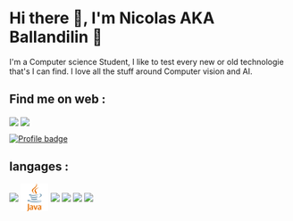 # Hi there 👋, I'm Nicolas AKA Ballandilin :muscle: 


I'm a Computer science Student, I like to test every new or old technologie that's I can find.
I love all the stuff around Computer vision and AI.

## Find me on web :
<a href="https://www.instagram.com/nicolasbbenoit/?hl=fr" target="blank"><img align="center" src="https://upload.wikimedia.org/wikipedia/commons/9/96/Instagram.svg" height="100" /></a>
<a href="https://www.linkedin.com/in/nicolas-benoit-216816222/" target="blank"><img align="center" src="https://upload.wikimedia.org/wikipedia/commons/e/e9/Linkedin_icon.svg" height="100" /></a>

[![Profile badge](https://www.codewars.com/users/ballandilin/badges/large)](https://www.codewars.com/users/ballandilin)


## langages :
<div>
  <img align="center" src="https://upload.wikimedia.org/wikipedia/commons/c/c3/Python-logo-notext.svg" height="50" />
  <img align="center" src="https://github.com/ballandilin/ballandilin/blob/main/icons/java.svg" height="50" />
  <img align="center" src="https://upload.wikimedia.org/wikipedia/commons/d/d9/Node.js_logo.svg" height="50" />
  <img align="center" src="https://upload.wikimedia.org/wikipedia/commons/d/d4/Javascript-shield.svg" height="50" />
  <img align="center" src="https://upload.wikimedia.org/wikipedia/commons/6/61/HTML5_logo_and_wordmark.svg" height="50" />
  <img align="center" src="https://upload.wikimedia.org/wikipedia/commons/d/d5/CSS3_logo_and_wordmark.svg" height="50" />
</div>


